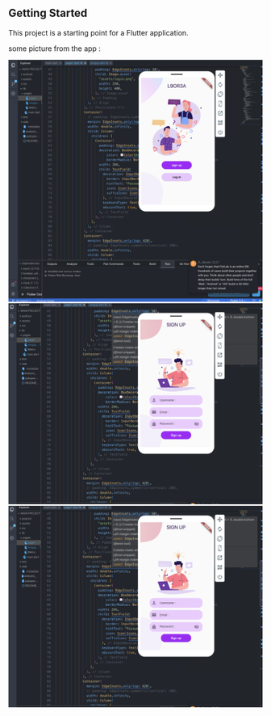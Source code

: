 

## Getting Started

This project is a starting point for a Flutter application.

some picture from the app :

<img src="picture_from_app/Screen Shot 2023-03-19 at 6.47.20 PM.png" alt="pic" />
<img src="picture_from_app/Screen Shot 2023-03-19 at 6.49.49 PM.png" alt="pic" />
<img src="picture_from_app/Screen Shot 2023-03-19 at 6.49.49 PM.png" alt="pic" />


